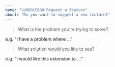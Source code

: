 ```yaml
---
name: "\U0001F680 Request a feature"
about: "Do you want to suggest a new feature?"
---
```


<!-- Please answer the following. We close issues that don't. -->

> What is the problem you're trying to solve?

e.g. "I have a problem where ..."

> What solution would you like to see?

e.g. "I would like this extension to ..."
